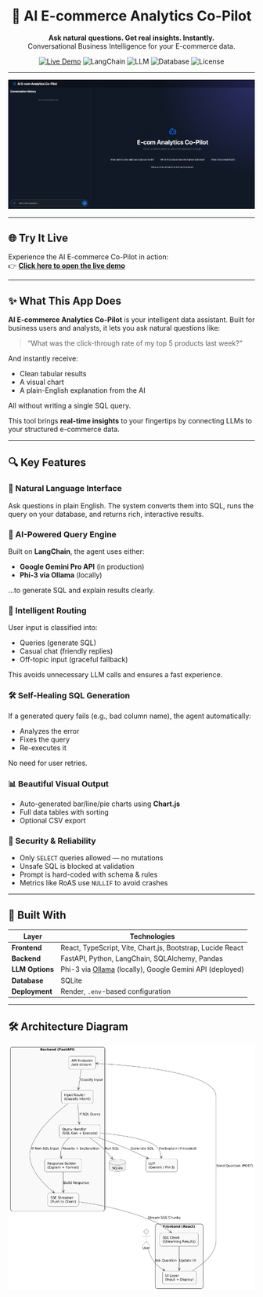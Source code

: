 <h1 align="center">🚀 AI E-commerce Analytics Co-Pilot</h1>

<p align="center">
  <b>Ask natural questions. Get real insights. Instantly.</b><br>
  Conversational Business Intelligence for your E-commerce data.
</p>

<p align="center">
  <a href="https://ai-e-com-analytics-co-pilot.vercel.app"><img src="https://img.shields.io/badge/Live-Demo-blue?logo=vercel" alt="Live Demo"></a>
  <img src="https://img.shields.io/badge/Powered%20By-LangChain-blueviolet" alt="LangChain">
  <img src="https://img.shields.io/badge/LLM-Gemini%20%7C%20Phi3-orange" alt="LLM">
  <img src="https://img.shields.io/badge/Database-SQLite-lightgrey" alt="Database">
  <img src="https://img.shields.io/github/license/your-username/your-repo-name" alt="License">
</p>

---

![App Screenshot or GIF Placeholder](./app.png)

---

## 🌐 Try It Live

Experience the AI E-commerce Co-Pilot in action:  
👉 **[Click here to open the live demo](https://ai-e-com-analytics-co-pilot.vercel.app)**

---

## ✨ What This App Does

**AI E-commerce Analytics Co-Pilot** is your intelligent data assistant. Built for business users and analysts, it lets you ask natural questions like:

> “What was the click-through rate of my top 5 products last week?”

And instantly receive:
- Clean tabular results
- A visual chart
- A plain-English explanation from the AI

All without writing a single SQL query.

This tool brings **real-time insights** to your fingertips by connecting LLMs to your structured e-commerce data.

---

## 🔍 Key Features

### 💬 Natural Language Interface
Ask questions in plain English. The system converts them into SQL, runs the query on your database, and returns rich, interactive results.

### 🧠 AI-Powered Query Engine
Built on **LangChain**, the agent uses either:
- **Google Gemini Pro API** (in production)
- **Phi-3 via Ollama** (locally)

...to generate SQL and explain results clearly.

### 🔄 Intelligent Routing
User input is classified into:
- Queries (generate SQL)
- Casual chat (friendly replies)
- Off-topic input (graceful fallback)

This avoids unnecessary LLM calls and ensures a fast experience.

### 🛠 Self-Healing SQL Generation
If a generated query fails (e.g., bad column name), the agent automatically:
- Analyzes the error
- Fixes the query
- Re-executes it

No need for user retries.

### 📊 Beautiful Visual Output
- Auto-generated bar/line/pie charts using **Chart.js**
- Full data tables with sorting
- Optional CSV export

### 🔐 Security & Reliability
- Only `SELECT` queries allowed — no mutations
- Unsafe SQL is blocked at validation
- Prompt is hard-coded with schema & rules
- Metrics like RoAS use `NULLIF` to avoid crashes

---

## 🧱 Built With

| Layer         | Technologies                                                                 |
| ------------- | ---------------------------------------------------------------------------- |
| **Frontend**  | React, TypeScript, Vite, Chart.js, Bootstrap, Lucide React                   |
| **Backend**   | FastAPI, Python, LangChain, SQLAlchemy, Pandas                               |
| **LLM Options** | Phi-3 via [Ollama](https://ollama.com) (locally), Google Gemini API (deployed) |
| **Database**  | SQLite                                                                        |
| **Deployment**| Render, `.env`-based configuration                                            |

---

## 🛠 Architecture Diagram

![App Screenshot or GIF Placeholder](./arch.png)
